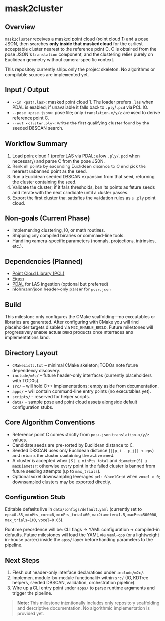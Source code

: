 # mask2cluster

## Overview

`mask2cluster` receives a masked point cloud (point cloud 1) and a pose JSON, then searches **only inside that masked cloud** for the earliest acceptable cluster nearest to the reference point C. C is obtained from the pose JSON's `translation` component, and the clustering relies purely on Euclidean geometry without camera-specific context.

This repository currently ships only the project skeleton. No algorithms or compilable sources are implemented yet.

## Input / Output

- `--in <path.las>`: masked point cloud 1. The loader prefers `.las` when PDAL is enabled; if unavailable it falls back to `.ply`/`.pcd` via PCL IO.
- `--pose <pose.json>`: pose file; only `translation.x/y/z` are used to derive reference point C.
- `--out <cluster.ply>`: writes the first qualifying cluster found by the seeded DBSCAN search.

## Workflow Summary

1. Load point cloud 1 (prefer LAS via PDAL; allow `.ply/.pcd` when necessary) and parse C from the pose JSON.
2. Rank all points by ascending Euclidean distance to C and pick the nearest unbanned point as the seed.
3. Run a Euclidean seeded DBSCAN expansion from that seed, returning the cluster containing the seed.
4. Validate the cluster; if it fails thresholds, ban its points as future seeds and iterate with the next candidate until a cluster passes.
5. Export the first cluster that satisfies the validation rules as a `.ply` point cloud.

## Non-goals (Current Phase)

- Implementing clustering, IO, or math routines.
- Shipping any compiled binaries or command-line tools.
- Handling camera-specific parameters (normals, projections, intrinsics, etc.).

## Dependencies (Planned)

- [Point Cloud Library (PCL)](https://pointclouds.org/)
- [Eigen](https://eigen.tuxfamily.org/)
- [PDAL](https://pdal.io/) for LAS ingestion (optional but preferred)
- [nlohmann/json](https://github.com/nlohmann/json) header-only parser for `pose.json`

## Build

This milestone only configures the CMake scaffolding—no executables or libraries are generated. After configuring with CMake you will find placeholder targets disabled via `M2C_ENABLE_BUILD`. Future milestones will progressively enable actual build products once interfaces and implementations land.

## Directory Layout

- `CMakeLists.txt` – minimal CMake skeleton; TODOs note future dependency discovery.
- `include/m2c/` – future header-only interfaces (currently placeholders with TODOs).
- `src/` – will hold C++ implementations; empty aside from documentation.
- `apps/` – will contain command-line entry points (no executables yet).
- `scripts/` – reserved for helper scripts.
- `data/` – sample pose and point cloud assets alongside default configuration stubs.

## Core Algorithm Conventions

- Reference point C comes strictly from `pose.json` `translation.x/y/z` values.
- Candidate seeds are pre-sorted by Euclidean distance to C.
- Seeded DBSCAN uses only Euclidean distance (`||p_i - p_j|| ≤ eps`) and returns the cluster containing the active seed.
- A cluster is accepted when `|S| ≥ minPts_total` and `diameter(S) ≤ maxDiameter`; otherwise every point in the failed cluster is banned from future seeding attempts (up to `max_trials`).
- Optional voxel downsampling leverages `pcl::VoxelGrid` when `voxel > 0`; downsampled clusters may be exported directly.

## Configuration Stub

Editable defaults live in `data/configs/default.yaml` (currently set to `eps=0.35`, `minPts_core=8`, `minPts_total=60`, `maxDiameter=1.5`, `maxPts=500000`, `max_trials=100`, `voxel=0.05`).

Runtime precedence will be: CLI flags → YAML configuration → compiled-in defaults. Future milestones will load the YAML via `yaml-cpp` (or a lightweight in-house parser) inside the `apps/` layer before handing parameters to the pipeline.

## Next Steps

1. Flesh out header-only interface declarations under `include/m2c/`.
2. Implement module-by-module functionality within `src/` (IO, KDTree helpers, seeded DBSCAN, validation, orchestration pipeline).
3. Wire up a CLI entry point under `apps/` to parse runtime arguments and trigger the pipeline.

> **Note:** This milestone intentionally includes only repository scaffolding and descriptive documentation. No algorithmic implementation is provided yet.